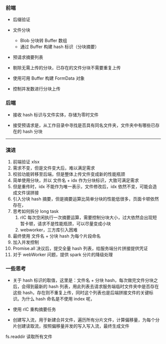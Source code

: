 ### 前端

- 后缀验证

- 文件分块

  - Blob 分块转 Buffer 数组
  - 通过 Buffer 构建 hash 标识（分块摘要）

- 预请求摘要列表

- 剔除无需上传的分块，已存在的文件分块不需要重复上传

- 使用可用 Buffer 构建 FormData 对象

- 控制并发数进行分块上传

### 后端

- 接收 hash 标识与文件实体，存储为零时文件

- 接受预请求是，从工作目录中寻找是否具有同名文件夹，文件夹中有哪些已存在的 hash 分块

---

### 演进

1. 前端验证 xlsx
2. 需求不变，但是文件变大后，难以满足需求
3. 校验功能转移至后端，但是整体上传文件变成新的性能瓶颈
4. 简单使用分块，并以 文件名 + idx 作为分块标识，大致可满足需求
5. 但是重传时，idx 不能作为唯一表示，文件修改后，idx 依然不变，可能会造成文件误拼接
6. 引入分块 hash 摘要，但是摘要运算比简单分块的性能低很多，页面卡顿依然存在，
7. 思考如何拆分 long task
   1. rIC 每次空闲执行一次摘要运算，需要控制分块大小，过大依然会出现短暂卡顿，请求不是性能瓶颈，可以尽量变成小块
   2. webworker，三方库引入困难
8. 最终使用 文件名 + 分块 hash 为每个片段命名
9. 加入并发控制
10. Promise.all 决议后，提交全量 hash 列表，给服务端分片拼接提供凭证
11. 对于 webWorker 问题，提供 spark 分片的降级处理

### 一些思考

- 关于 hash 标识的取值，这里是：文件名 + 分块 hash，每次做完文件分块之后，会得到最新的 hash 列表，用此列表去请求服务端临时文件夹中是否存在这些 hash，存在则不重复上传，同时这个列表也是后端拼接文件的关键标识。为什么 hash 命名是不使用 index 呢，

- 使用 rIC 重构摘要任务

- 创建写入流，用于新建合并文件，遍历所有分片文件，计算偏移量，为每个分片创建读取流，按照偏移量并发的写入写入流，最终生成文件

fs.readdir 读取所有文件

<!--
demo
{
    function calc() {
        let sum = 0;
        for (let i = 0; i < 10000; i++) {
        console.log(i);
        sum += i;
        }
        return sum;
    }

    const arr = new Array(6).fill(calc);

    // 原始 upload
    // function upload() {
    //   for (let i = 0; i < arr.length; i++) {
    //     const res = arr[i]();
    //     console.log(res);
    //   }
    // }

    // 改造
    // function upload(idx = 0) {
    //   const calc = arr[idx++];
    //   calc();
    //   if (idx + 1 < arr.length) {
    //     requestIdleCallback(() => upload(idx));
    //   }
    // }

    console.log('start...');
    upload();
    console.log('end...');
} -->
